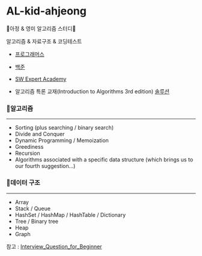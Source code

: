 # AL-kid-ahjeong

🏅아정 &amp; 영미 알고리즘 스터디🏅



알고리즘 & 자료구조 & 코딩테스트 

- [프로그래머스](https://programmers.co.kr/learn/challenges?tab=all_challenges)

- [백준](https://www.acmicpc.net/)

- [SW Expert Academy](https://swexpertacademy.com/main/main.do)

- 알고리즘 특론 교재(Introduction to Algorithms 3rd edition) [솔루션](https://sites.math.rutgers.edu/~ajl213/CLRS/CLRS.html)

### 🐣알고리즘

---

- Sorting (plus searching / binary search)
- Divide and Conquer
- Dynamic Programming / Memoization
- Greediness
- Recursion
- Algorithms associated with a specific data structure (which brings us to our fourth suggestion...)

### 

### 🐣데이터 구조

---

- Array
- Stack / Queue
- HashSet / HashMap / HashTable / Dictionary
- Tree / Binary tree
- Heap
- Graph



참고 : [Interview_Question_for_Beginner](https://github.com/JaeYeopHan/Interview_Question_for_Beginner)



